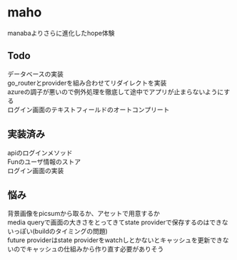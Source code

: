 # maho

manabaよりさらに進化したhope体験  

## Todo
データベースの実装  
go_routerとproviderを組み合わせてリダイレクトを実装  
azureの調子が悪いので例外処理を徹底して途中でアプリが止まらないようにする  
ログイン画面のテキストフィールドのオートコンプリート  

## 実装済み
apiのログインメソッド  
Funのユーザ情報のストア    
ログイン画面の実装  

## 悩み
背景画像をpicsumから取るか、アセットで用意するか  
media queryで画面の大きさをとってきてstate providerで保存するのはできないっぽい(buildのタイミングの問題)  
future providerはstate providerをwatchしとかないとキャッシュを更新できないのでキャッシュの仕組みから作り直す必要がありそう
